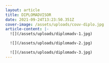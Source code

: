 ```yaml
---
layout: article
title: DIPLOMADVISOR
date: 2021-09-24T13:23:50.351Z
cover-image: /assets/uploads/couv-diplo.jpg
article-content: |-
  ![](/assets/uploads/diplomadv-1.jpg)

  ![](/assets/uploads/diplomadv-2.jpg)

  ![](/assets/uploads/diplomadv-3.jpg)
---
```

